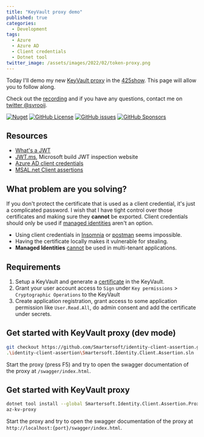 ```yaml
---
title: "KeyVault proxy demo"
published: true
categories:
  - Development
tags:
  - Azure
  - Azure AD
  - Client credentials
  - Dotnet tool
twitter_image: /assets/images/2022/02/token-proxy.png
---
```


Today I'll demo my new [KeyVault proxy](https://svrooij.io/2022/02/04/token-proxy/) in the [425show](https://www.twitch.tv/425show).
This page will allow you to follow along.

Check out the [recording](https://www.twitch.tv/videos/1414084395) and if you have any questions, contact me on [twitter @svrooij](https://twitter.com/svrooij).

<!--more-->

[![Nuget](https://img.shields.io/nuget/v/Smartersoft.Identity.Client.Assertion.Proxy?logoColor=00a880&style=for-the-badge)](https://www.nuget.org/packages/Smartersoft.Identity.Client.Assertion.Proxy/)
[![GitHub License](https://img.shields.io/github/license/Smartersoft/identity-client-assertion?style=for-the-badge)](https://github.com/Smartersoft/identity-client-assertion/blob/main/LICENSE.txt)
[![GitHub issues](https://img.shields.io/github/issues/Smartersoft/identity-client-assertion?style=for-the-badge)](https://github.com/Smartersoft/identity-client-assertion/issues)
[![GitHub Sponsors](https://img.shields.io/github/sponsors/svrooij?label=Github%20Sponsors&style=for-the-badge)](https://github.com/sponsors/svrooij/)

## Resources

- [What's a JWT](https://jwt.io/introduction)
- [JWT.ms](https://jwt.ms), Microsoft build JWT inspection website
- [Azure AD client credentials](https://docs.microsoft.com/en-us/azure/active-directory/develop/active-directory-certificate-credentials)
- [MSAL.net Client assertions](https://docs.microsoft.com/en-us/azure/active-directory/develop/msal-net-client-assertions)

## What problem are you solving?

If you don't protect the certificate that is used as a client credential, it's just a complicated password. I wish that I have tight control over those certificates and making sure they **cannot** be exported. Client credentials should only be used if [managed identities](https://docs.microsoft.com/en-us/azure/active-directory/managed-identities-azure-resources/overview) aren't an option.

- Using client credentials in [Insomnia](https://insomnia.rest/) or [postman](https://www.postman.com/downloads/) seems impossible.
- Having the certificate locally makes it vulnerable for stealing.
- **Managed Identities** [cannot](https://docs.microsoft.com/en-us/azure/active-directory/managed-identities-azure-resources/managed-identities-faq#can-i-use-a-managed-identity-to-access-a-resource-in-a-different-directorytenant) be used in multi-tenant applications.

## Requirements

1. Setup a KeyVault and generate a [certificate](https://github.com/Smartersoft/identity-client-assertion/blob/main/docs/Smartersoft.Identity.Client.Assertion.md#creating-a-certificate-in-keyvault) in the KeyVault.
2. Grant your user account access to `Sign` under `Key permissions` > `Cryptographic Operations` to the KeyVault
3. Create application registration, grant access to some application permission like `User.Read.All`, do admin consent and add the certificate under secrets.

## Get started with KeyVault proxy (dev mode)

```bash
git checkout https://github.com/Smartersoft/identity-client-assertion.git
.\identity-client-assertion\Smartersoft.Identity.Client.Assertion.sln
```

Start the proxy (press F5) and try to open the swagger documentation of the proxy at `/swagger/index.html`.

## Get started with KeyVault proxy

```bash
dotnet tool install --global Smartersoft.Identity.Client.Assertion.Proxy
az-kv-proxy
```

Start the proxy and try to open the swagger documentation of the proxy at `http://localhost:{port}/swagger/index.html`.
